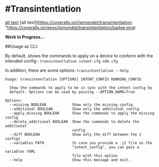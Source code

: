 #Transintentlation
======

[alt text](https://travis-ci.org/jpmondet/transintentlation "misc/transintentlation.svc")
[alt text](https://coveralls.io/r/jpmondet/transintentlation "https://coveralls.io/repos/jpmondet/transintentlation/badge.png)

**Work In Progress...**



##Usage as CLI:

By default, shows the commands to apply on a device to conform with the intended config :
``transintentlation intent.cfg n9k.cfg``

In addition, there are some options:
``transintentlation --help``
```
Usage: transintentlation [OPTIONS] INTENT_CONFIG RUNNING_CONFIG

  Show the commands to apply to be in sync with the intent config by
  default. Options can be used by passing --OPTION_NAME=True

Options:
  --missing BOOLEAN            Show only the missing config
  --additional BOOLEAN         Show only the additional config
  --apply_missing BOOLEAN      Show the commands to apply the missing config
  --delete_additional BOOLEAN  Show the commands to delete the additional
                               config
  --diff BOOLEAN               Show only the diff between the 2 configs
  --variables PATH             In case you provide a .j2 file as the
                               "intent_config", you can pass a variables YAML
                               file with this option
  --help                       Show this message and exit.

```




